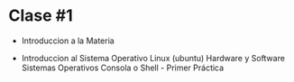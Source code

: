 # Clase #1

- Introduccion a la Materia

- Introduccion al Sistema Operativo Linux (ubuntu)
    Hardware y Software
    Sistemas Operativos
    Consola o Shell - Primer Práctica

